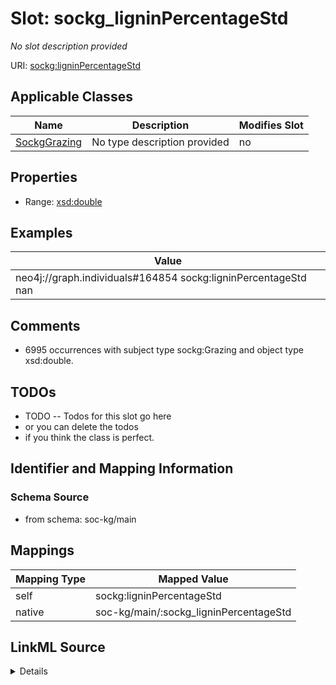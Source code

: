 

# Slot: sockg_ligninPercentageStd


_No slot description provided_





URI: [sockg:ligninPercentageStd](http://www.semanticweb.org/sockg/ontologies/2024/0/soil-carbon-ontology/ligninPercentageStd)



<!-- no inheritance hierarchy -->





## Applicable Classes

| Name | Description | Modifies Slot |
| --- | --- | --- |
| [SockgGrazing](../classes/SockgGrazing.md) | No type description provided |  no  |







## Properties

* Range: [xsd:double](http://www.w3.org/2001/XMLSchema#double)






## Examples

| Value |
| --- |
| neo4j://graph.individuals#164854 sockg:ligninPercentageStd nan |

## Comments

* 6995 occurrences with subject type sockg:Grazing and object type xsd:double.

## TODOs

* TODO -- Todos for this slot go here
* or you can delete the todos
* if you think the class is perfect.

## Identifier and Mapping Information







### Schema Source


* from schema: soc-kg/main




## Mappings

| Mapping Type | Mapped Value |
| ---  | ---  |
| self | sockg:ligninPercentageStd |
| native | soc-kg/main/:sockg_ligninPercentageStd |




## LinkML Source

<details>
```yaml
name: sockg_ligninPercentageStd
description: No slot description provided
todos:
- TODO -- Todos for this slot go here
- or you can delete the todos
- if you think the class is perfect.
comments:
- 6995 occurrences with subject type sockg:Grazing and object type xsd:double.
examples:
- value: neo4j://graph.individuals#164854 sockg:ligninPercentageStd nan
from_schema: soc-kg/main
rank: 1000
slot_uri: sockg:ligninPercentageStd
alias: sockg_ligninPercentageStd
domain_of:
- sockg_Grazing
range: double

```
</details>